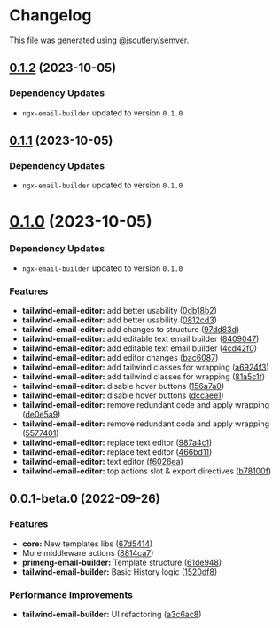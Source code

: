 # Changelog

This file was generated using [@jscutlery/semver](https://github.com/jscutlery/semver).

## [0.1.2](https://github.com/wanoo21/ngb.email/compare/tailwind-email-builder-0.1.1...tailwind-email-builder-0.1.2) (2023-10-05)

### Dependency Updates

* `ngx-email-builder` updated to version `0.1.0`


## [0.1.1](https://git.jetbrains.space/ngcomma/ngb/wlocalhost/compare/tailwind-email-builder-0.1.0...tailwind-email-builder-0.1.1) (2023-10-05)

### Dependency Updates

* `ngx-email-builder` updated to version `0.1.0`


# [0.1.0](https://git.jetbrains.space/ngcomma/ngb/wlocalhost/compare/tailwind-email-builder-0.0.1-beta.6...tailwind-email-builder-0.1.0) (2023-10-05)

### Dependency Updates

* `ngx-email-builder` updated to version `0.1.0`

### Features

* **tailwind-email-editor:** add better usability ([0db18b2](https://git.jetbrains.space/ngcomma/ngb/wlocalhost/commits/0db18b291f7850665d17da6c3e60ebbb789db061))
* **tailwind-email-editor:** add better usability ([0812cd3](https://git.jetbrains.space/ngcomma/ngb/wlocalhost/commits/0812cd3ac64c96c2370898e43b7950ea2b813416))
* **tailwind-email-editor:** add changes to structure ([97dd83d](https://git.jetbrains.space/ngcomma/ngb/wlocalhost/commits/97dd83d39418164fc8b3cbf4007101351af2bcbc))
* **tailwind-email-editor:** add editable text email builder ([8409047](https://git.jetbrains.space/ngcomma/ngb/wlocalhost/commits/84090472836a74dc90f07384ee683b5a735e847b))
* **tailwind-email-editor:** add editable text email builder ([4cd42f0](https://git.jetbrains.space/ngcomma/ngb/wlocalhost/commits/4cd42f0a79ab6567845a8ab5ac1bdc4ee887c104))
* **tailwind-email-editor:** add editor changes ([bac6087](https://git.jetbrains.space/ngcomma/ngb/wlocalhost/commits/bac608785485ee6a13e2aeeda78fba4a2efc70a2))
* **tailwind-email-editor:** add tailwind classes for wrapping ([a6924f3](https://git.jetbrains.space/ngcomma/ngb/wlocalhost/commits/a6924f37624fb31811b35ef7b48012df3556c25c))
* **tailwind-email-editor:** add tailwind classes for wrapping ([81a5c1f](https://git.jetbrains.space/ngcomma/ngb/wlocalhost/commits/81a5c1f8da279640398db6f4ace9131c2da5e6dc))
* **tailwind-email-editor:** disable hover buttons ([156a7a0](https://git.jetbrains.space/ngcomma/ngb/wlocalhost/commits/156a7a0fa41a0415a8725242f30952d049d17c10))
* **tailwind-email-editor:** disable hover buttons ([dccaee1](https://git.jetbrains.space/ngcomma/ngb/wlocalhost/commits/dccaee186ad1cd892f129f68d34f9bdf14cabcba))
* **tailwind-email-editor:** remove redundant code and apply wrapping ([de0e5a9](https://git.jetbrains.space/ngcomma/ngb/wlocalhost/commits/de0e5a94314a0ff71fd27dc701277d7a8fc075c7))
* **tailwind-email-editor:** remove redundant code and apply wrapping ([5577401](https://git.jetbrains.space/ngcomma/ngb/wlocalhost/commits/5577401391e5d3092fa8aa7b964acb6bea55fbd3))
* **tailwind-email-editor:** replace text editor ([987a4c1](https://git.jetbrains.space/ngcomma/ngb/wlocalhost/commits/987a4c10fce0ab55b7e3a8c82958f38c456638db))
* **tailwind-email-editor:** replace text editor ([466bd11](https://git.jetbrains.space/ngcomma/ngb/wlocalhost/commits/466bd1129375897b636029e7a9283a3899b6ac9c))
* **tailwind-email-editor:** text editor ([f6026ea](https://git.jetbrains.space/ngcomma/ngb/wlocalhost/commits/f6026ea0fa9e05c4226ec5229df5d5e39bbf67d5))
* **tailwind-email-editor:** top actions slot & export directives ([b78100f](https://git.jetbrains.space/ngcomma/ngb/wlocalhost/commits/b78100f3fdeba61ad807cc965972d99bd6743601))



## 0.0.1-beta.0 (2022-09-26)


### Features

* **core:** New templates libs ([67d5414](https://github.com/wlocalhost/wlocalhost/commit/67d5414154a14457fcb0a398667dca54e282115b))
* More middleware actions ([8814ca7](https://github.com/wlocalhost/wlocalhost/commit/8814ca78fab32aca9f6953ed7ae5ed2e59e6f13e))
* **primeng-email-builder:** Template structure ([61de948](https://github.com/wlocalhost/wlocalhost/commit/61de948a9c67107ac3030e0aa13fb92b52718d38))
* **tailwind-email-builder:** Basic History logic ([1520df8](https://github.com/wlocalhost/wlocalhost/commit/1520df86ab299a14f789314df6b9a942d8937f9e))


### Performance Improvements

* **tailwind-email-builder:** UI refactoring ([a3c6ac8](https://github.com/wlocalhost/wlocalhost/commit/a3c6ac8a9b10df82a1fef9ad64522920dcac562e))
